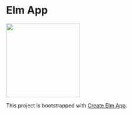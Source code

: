 # Elm App

<img src='https://user-images.githubusercontent.com/65576111/202604675-168fbfb9-5af7-4709-9582-6f954f339c82.gif' height=200 />

This project is bootstrapped with [Create Elm App](https://github.com/halfzebra/create-elm-app).
